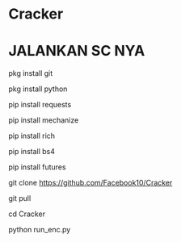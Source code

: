 # Cracker
# JALANKAN SC NYA

pkg install git

pkg install python

pip install requests

pip install mechanize

pip install rich

pip install bs4

pip install futures

git clone https://github.com/Facebook10/Cracker

git pull

cd Cracker

python run_enc.py
